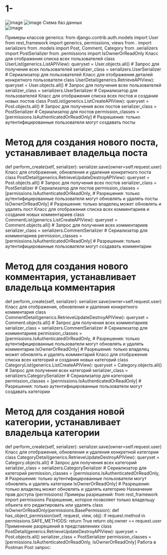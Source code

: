 # 1-

 ![image](https://github.com/user-attachments/assets/5a2d18d2-d1e8-4047-a933-9a3831755c59)
![image](https://github.com/user-attachments/assets/a62d4851-3a91-4846-ace0-ab766ede760a)
	Схема баз данных   
 ![image](https://github.com/user-attachments/assets/6d8ee6c5-f221-4253-8930-b245fc7295c9)

 Примеры классов generics: from django.contrib.auth.models import User
from rest_framework import generics, permissions, views
from . import serializers from .models import Post, Comment, Category from .serializers import PostSerializer from .permissions import IsOwnerOrReadOnly
Класс для отображения списка всех пользователей
class UserList(generics.ListAPIView): queryset = User.objects.all() # Запрос для получения всех пользователей serializer_class = serializers.UserSerializer # Сериализатор для пользователей
Класс для отображения деталей конкретного пользователя
class UserDetail(generics.RetrieveAPIView): queryset = User.objects.all() # Запрос для получения всех пользователей serializer_class = serializers.UserSerializer # Сериализатор для пользователей
Класс для отображения списка всех постов и создания новых постов
class PostList(generics.ListCreateAPIView): queryset = Post.objects.all() # Запрос для получения всех постов serializer_class = PostSerializer # Сериализатор для постов permission_classes = [permissions.IsAuthenticatedOrReadOnly] # Разрешения: только аутентифицированные пользователи могут создавать посты
# Метод для создания нового поста, устанавливает владельца поста
def perform_create(self, serializer):
    serializer.save(owner=self.request.user)
Класс для отображения, обновления и удаления конкретного поста
class PostDetail(generics.RetrieveUpdateDestroyAPIView): queryset = Post.objects.all() # Запрос для получения всех постов serializer_class = PostSerializer # Сериализатор для постов permission_classes = [permissions.IsAuthenticatedOrReadOnly, # Разрешения: только аутентифицированные пользователи могут обновлять и удалять посты IsOwnerOrReadOnly] # Разрешения: только владелец может обновлять и удалять пост
Класс для отображения списка всех комментариев и создания новых комментариев
class CommentList(generics.ListCreateAPIView): queryset = Comment.objects.all() # Запрос для получения всех комментариев serializer_class = serializers.CommentSerializer # Сериализатор для комментариев permission_classes = [permissions.IsAuthenticatedOrReadOnly] # Разрешения: только аутентифицированные пользователи могут создавать комментарии
# Метод для создания нового комментария, устанавливает владельца комментария
def perform_create(self, serializer):
    serializer.save(owner=self.request.user)
Класс для отображения, обновления и удаления конкретного комментария
class CommentDetail(generics.RetrieveUpdateDestroyAPIView): queryset = Comment.objects.all() # Запрос для получения всех комментариев serializer_class = serializers.CommentSerializer # Сериализатор для комментариев permission_classes = [permissions.IsAuthenticatedOrReadOnly, # Разрешения: только аутентифицированные пользователи могут обновлять и удалять комментарии IsOwnerOrReadOnly] # Разрешения: только владелец может обновлять и удалять комментарий
Класс для отображения списка всех категорий и создания новых категорий
class CategoryList(generics.ListCreateAPIView): queryset = Category.objects.all() # Запрос для получения всех категорий serializer_class = serializers.CategorySerializer # Сериализатор для категорий permission_classes = [permissions.IsAuthenticatedOrReadOnly] # Разрешения: только аутентифицированные пользователи могут создавать категории
# Метод для создания новой категории, устанавливает владельца категории
def perform_create(self, serializer):
    serializer.save(owner=self.request.user)
Класс для отображения, обновления и удаления конкретной категории
class CategoryDetail(generics.RetrieveUpdateDestroyAPIView): queryset = Category.objects.all() # Запрос для получения всех категорий serializer_class = serializers.CategorySerializer # Сериализатор для категорий permission_classes = [permissions.IsAuthenticatedOrReadOnly, # Разрешения: только аутентифицированные пользователи могут обновлять и удалять категории IsOwnerOrReadOnly] # Разрешения: только владелец может обновлять и удалять категорию
Назначение прав доступа (permissions) Примеры разрешений: from rest_framework import permissions
Разрешение, которое позволяет только владельцу объекта его редактировать или удалять
class IsOwnerOrReadOnly(permissions.BasePermission): def has_object_permission(self, request, view, obj): if request.method in permissions.SAFE_METHODS: return True return obj.owner == request.user
Применение разрешений в представлениях
class PostDetail(generics.RetrieveUpdateDestroyAPIView): queryset = Post.objects.all() serializer_class = PostSerializer permission_classes = [permissions.IsAuthenticatedOrReadOnly, IsOwnerOrReadOnly]
Работа в Postman Post запрос:

